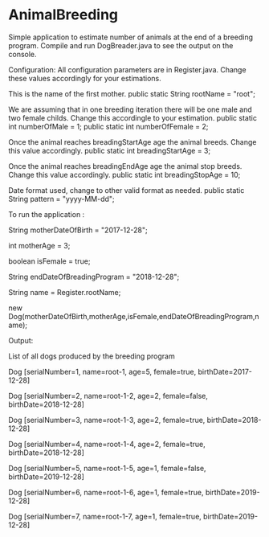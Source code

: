 # AnimalBreeding
Simple application to estimate number of animals at the end of a breeding program.
Compile and run DogBreader.java to see the output on the console.

Configuration:
All configuration parameters are in  Register.java. Change these values accordingly for your estimations.

This is the name of the first mother. 
public static String rootName = "root";

We are assuming that in one breeding iteration there will be one male and two female childs. Change this accordingle to your estimation.
public static int numberOfMale = 1;
public static int numberOfFemale = 2;

Once the animal reaches breadingStartAge age the animal breeds. Change this value accordingly. 
public static int breadingStartAge = 3;

Once the animal reaches breadingEndAge age the animal stop breeds. Change this value accordingly.
public static int breadingStopAge = 10;

Date format used, change to other valid format as needed.
public static String pattern = "yyyy-MM-dd"; 


To run the application :

String motherDateOfBirth = "2017-12-28";

int motherAge = 3;

boolean isFemale = true;

String endDateOfBreadingProgram = "2018-12-28";

String name = Register.rootName;

new Dog(motherDateOfBirth,motherAge,isFemale,endDateOfBreadingProgram,name);


Output:

List of all dogs produced by the breeding program 

Dog [serialNumber=1, name=root-1, age=5, female=true, birthDate=2017-12-28] 

Dog [serialNumber=2, name=root-1-2, age=2, female=false, birthDate=2018-12-28]

Dog [serialNumber=3, name=root-1-3, age=2, female=true, birthDate=2018-12-28]

Dog [serialNumber=4, name=root-1-4, age=2, female=true, birthDate=2018-12-28]

Dog [serialNumber=5, name=root-1-5, age=1, female=false, birthDate=2019-12-28]

Dog [serialNumber=6, name=root-1-6, age=1, female=true, birthDate=2019-12-28]

Dog [serialNumber=7, name=root-1-7, age=1, female=true, birthDate=2019-12-28]






